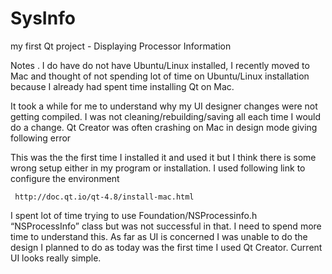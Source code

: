 # SysInfo
my first Qt project - Displaying Processor Information

Notes
. I do have do not have Ubuntu/Linux installed, I recently moved to Mac and thought of not spending lot of time on Ubuntu/Linux installation because I already had spent time installing Qt on Mac.

It took a while for me to understand why my UI designer  changes were not getting compiled. I was not cleaning/rebuilding/saving all each time I would do a change. 
Qt Creator was often crashing on Mac in design mode giving following error










This was the the first time I installed it and used it but I think there is some wrong setup either in my program or installation. I used following link to configure the environment
    
     http://doc.qt.io/qt-4.8/install-mac.html

I spent lot of time trying to use Foundation/NSProcessinfo.h  “NSProcessInfo” class but was not successful in that. I need to spend more time to understand this.
 As far as UI is concerned I was unable to do the design I planned to do as today was the first time I used Qt Creator. Current UI looks really simple.
